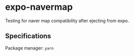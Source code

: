 # expo-navermap

Testing for naver map compatibility after ejecting from expo.

## Specifications

Package manager: `yarn`
